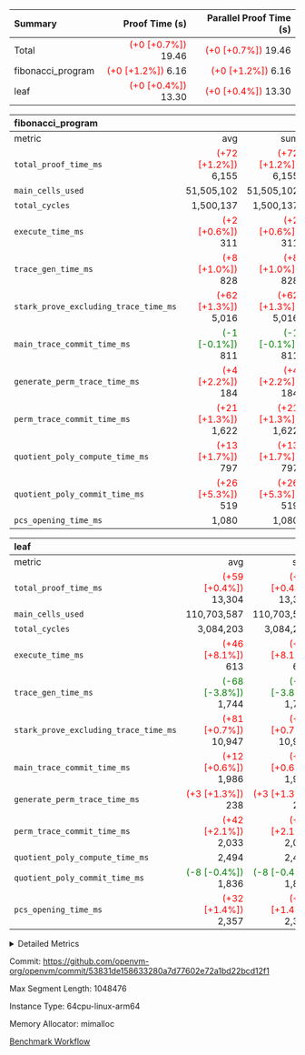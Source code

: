 | Summary | Proof Time (s) | Parallel Proof Time (s) |
|:---|---:|---:|
| Total | <span style='color: red'>(+0 [+0.7%])</span> 19.46 | <span style='color: red'>(+0 [+0.7%])</span> 19.46 |
| fibonacci_program | <span style='color: red'>(+0 [+1.2%])</span> 6.16 | <span style='color: red'>(+0 [+1.2%])</span> 6.16 |
| leaf | <span style='color: red'>(+0 [+0.4%])</span> 13.30 | <span style='color: red'>(+0 [+0.4%])</span> 13.30 |


| fibonacci_program |||||
|:---|---:|---:|---:|---:|
|metric|avg|sum|max|min|
| `total_proof_time_ms ` | <span style='color: red'>(+72 [+1.2%])</span> 6,155 | <span style='color: red'>(+72 [+1.2%])</span> 6,155 | <span style='color: red'>(+72 [+1.2%])</span> 6,155 | <span style='color: red'>(+72 [+1.2%])</span> 6,155 |
| `main_cells_used     ` |  51,505,102 |  51,505,102 |  51,505,102 |  51,505,102 |
| `total_cycles        ` |  1,500,137 |  1,500,137 |  1,500,137 |  1,500,137 |
| `execute_time_ms     ` | <span style='color: red'>(+2 [+0.6%])</span> 311 | <span style='color: red'>(+2 [+0.6%])</span> 311 | <span style='color: red'>(+2 [+0.6%])</span> 311 | <span style='color: red'>(+2 [+0.6%])</span> 311 |
| `trace_gen_time_ms   ` | <span style='color: red'>(+8 [+1.0%])</span> 828 | <span style='color: red'>(+8 [+1.0%])</span> 828 | <span style='color: red'>(+8 [+1.0%])</span> 828 | <span style='color: red'>(+8 [+1.0%])</span> 828 |
| `stark_prove_excluding_trace_time_ms` | <span style='color: red'>(+62 [+1.3%])</span> 5,016 | <span style='color: red'>(+62 [+1.3%])</span> 5,016 | <span style='color: red'>(+62 [+1.3%])</span> 5,016 | <span style='color: red'>(+62 [+1.3%])</span> 5,016 |
| `main_trace_commit_time_ms` | <span style='color: green'>(-1 [-0.1%])</span> 811 | <span style='color: green'>(-1 [-0.1%])</span> 811 | <span style='color: green'>(-1 [-0.1%])</span> 811 | <span style='color: green'>(-1 [-0.1%])</span> 811 |
| `generate_perm_trace_time_ms` | <span style='color: red'>(+4 [+2.2%])</span> 184 | <span style='color: red'>(+4 [+2.2%])</span> 184 | <span style='color: red'>(+4 [+2.2%])</span> 184 | <span style='color: red'>(+4 [+2.2%])</span> 184 |
| `perm_trace_commit_time_ms` | <span style='color: red'>(+21 [+1.3%])</span> 1,622 | <span style='color: red'>(+21 [+1.3%])</span> 1,622 | <span style='color: red'>(+21 [+1.3%])</span> 1,622 | <span style='color: red'>(+21 [+1.3%])</span> 1,622 |
| `quotient_poly_compute_time_ms` | <span style='color: red'>(+13 [+1.7%])</span> 797 | <span style='color: red'>(+13 [+1.7%])</span> 797 | <span style='color: red'>(+13 [+1.7%])</span> 797 | <span style='color: red'>(+13 [+1.7%])</span> 797 |
| `quotient_poly_commit_time_ms` | <span style='color: red'>(+26 [+5.3%])</span> 519 | <span style='color: red'>(+26 [+5.3%])</span> 519 | <span style='color: red'>(+26 [+5.3%])</span> 519 | <span style='color: red'>(+26 [+5.3%])</span> 519 |
| `pcs_opening_time_ms ` |  1,080 |  1,080 |  1,080 |  1,080 |

| leaf |||||
|:---|---:|---:|---:|---:|
|metric|avg|sum|max|min|
| `total_proof_time_ms ` | <span style='color: red'>(+59 [+0.4%])</span> 13,304 | <span style='color: red'>(+59 [+0.4%])</span> 13,304 | <span style='color: red'>(+59 [+0.4%])</span> 13,304 | <span style='color: red'>(+59 [+0.4%])</span> 13,304 |
| `main_cells_used     ` |  110,703,587 |  110,703,587 |  110,703,587 |  110,703,587 |
| `total_cycles        ` |  3,084,203 |  3,084,203 |  3,084,203 |  3,084,203 |
| `execute_time_ms     ` | <span style='color: red'>(+46 [+8.1%])</span> 613 | <span style='color: red'>(+46 [+8.1%])</span> 613 | <span style='color: red'>(+46 [+8.1%])</span> 613 | <span style='color: red'>(+46 [+8.1%])</span> 613 |
| `trace_gen_time_ms   ` | <span style='color: green'>(-68 [-3.8%])</span> 1,744 | <span style='color: green'>(-68 [-3.8%])</span> 1,744 | <span style='color: green'>(-68 [-3.8%])</span> 1,744 | <span style='color: green'>(-68 [-3.8%])</span> 1,744 |
| `stark_prove_excluding_trace_time_ms` | <span style='color: red'>(+81 [+0.7%])</span> 10,947 | <span style='color: red'>(+81 [+0.7%])</span> 10,947 | <span style='color: red'>(+81 [+0.7%])</span> 10,947 | <span style='color: red'>(+81 [+0.7%])</span> 10,947 |
| `main_trace_commit_time_ms` | <span style='color: red'>(+12 [+0.6%])</span> 1,986 | <span style='color: red'>(+12 [+0.6%])</span> 1,986 | <span style='color: red'>(+12 [+0.6%])</span> 1,986 | <span style='color: red'>(+12 [+0.6%])</span> 1,986 |
| `generate_perm_trace_time_ms` | <span style='color: red'>(+3 [+1.3%])</span> 238 | <span style='color: red'>(+3 [+1.3%])</span> 238 | <span style='color: red'>(+3 [+1.3%])</span> 238 | <span style='color: red'>(+3 [+1.3%])</span> 238 |
| `perm_trace_commit_time_ms` | <span style='color: red'>(+42 [+2.1%])</span> 2,033 | <span style='color: red'>(+42 [+2.1%])</span> 2,033 | <span style='color: red'>(+42 [+2.1%])</span> 2,033 | <span style='color: red'>(+42 [+2.1%])</span> 2,033 |
| `quotient_poly_compute_time_ms` |  2,494 |  2,494 |  2,494 |  2,494 |
| `quotient_poly_commit_time_ms` | <span style='color: green'>(-8 [-0.4%])</span> 1,836 | <span style='color: green'>(-8 [-0.4%])</span> 1,836 | <span style='color: green'>(-8 [-0.4%])</span> 1,836 | <span style='color: green'>(-8 [-0.4%])</span> 1,836 |
| `pcs_opening_time_ms ` | <span style='color: red'>(+32 [+1.4%])</span> 2,357 | <span style='color: red'>(+32 [+1.4%])</span> 2,357 | <span style='color: red'>(+32 [+1.4%])</span> 2,357 | <span style='color: red'>(+32 [+1.4%])</span> 2,357 |



<details>
<summary>Detailed Metrics</summary>

| group | num_segments | keygen_time_ms | commit_exe_time_ms |
| --- | --- | --- | --- |
| fibonacci_program | 1 | 347 | 6 | 

| group | air_name | quotient_deg | interactions | constraints |
| --- | --- | --- | --- | --- |
| fibonacci_program | AccessAdapterAir<16> | 2 | 5 | 14 | 
| fibonacci_program | AccessAdapterAir<2> | 2 | 5 | 14 | 
| fibonacci_program | AccessAdapterAir<32> | 2 | 5 | 14 | 
| fibonacci_program | AccessAdapterAir<4> | 2 | 5 | 14 | 
| fibonacci_program | AccessAdapterAir<64> | 2 | 5 | 14 | 
| fibonacci_program | AccessAdapterAir<8> | 2 | 5 | 14 | 
| fibonacci_program | BitwiseOperationLookupAir<8> | 2 | 2 | 4 | 
| fibonacci_program | MemoryMerkleAir<8> | 2 | 4 | 40 | 
| fibonacci_program | PersistentBoundaryAir<8> | 2 | 3 | 6 | 
| fibonacci_program | PhantomAir | 2 | 3 | 5 | 
| fibonacci_program | Poseidon2PeripheryAir<BabyBearParameters>, 1> | 2 | 1 | 286 | 
| fibonacci_program | ProgramAir | 1 | 1 | 4 | 
| fibonacci_program | RangeTupleCheckerAir<2> | 1 | 1 | 4 | 
| fibonacci_program | VariableRangeCheckerAir | 1 | 1 | 4 | 
| fibonacci_program | VmAirWrapper<Rv32BaseAluAdapterAir, BaseAluCoreAir<4, 8> | 2 | 19 | 43 | 
| fibonacci_program | VmAirWrapper<Rv32BaseAluAdapterAir, LessThanCoreAir<4, 8> | 2 | 17 | 39 | 
| fibonacci_program | VmAirWrapper<Rv32BaseAluAdapterAir, ShiftCoreAir<4, 8> | 2 | 23 | 90 | 
| fibonacci_program | VmAirWrapper<Rv32BranchAdapterAir, BranchEqualCoreAir<4> | 2 | 11 | 25 | 
| fibonacci_program | VmAirWrapper<Rv32BranchAdapterAir, BranchLessThanCoreAir<4, 8> | 2 | 13 | 41 | 
| fibonacci_program | VmAirWrapper<Rv32CondRdWriteAdapterAir, Rv32JalLuiCoreAir> | 2 | 10 | 22 | 
| fibonacci_program | VmAirWrapper<Rv32HintStoreAdapterAir, Rv32HintStoreCoreAir> | 2 | 15 | 17 | 
| fibonacci_program | VmAirWrapper<Rv32JalrAdapterAir, Rv32JalrCoreAir> | 2 | 16 | 20 | 
| fibonacci_program | VmAirWrapper<Rv32LoadStoreAdapterAir, LoadSignExtendCoreAir<4, 8> | 2 | 18 | 33 | 
| fibonacci_program | VmAirWrapper<Rv32LoadStoreAdapterAir, LoadStoreCoreAir<4> | 2 | 17 | 38 | 
| fibonacci_program | VmAirWrapper<Rv32MultAdapterAir, DivRemCoreAir<4, 8> | 2 | 25 | 88 | 
| fibonacci_program | VmAirWrapper<Rv32MultAdapterAir, MulHCoreAir<4, 8> | 2 | 24 | 38 | 
| fibonacci_program | VmAirWrapper<Rv32MultAdapterAir, MultiplicationCoreAir<4, 8> | 2 | 19 | 26 | 
| fibonacci_program | VmAirWrapper<Rv32RdWriteAdapterAir, Rv32AuipcCoreAir> | 2 | 11 | 15 | 
| fibonacci_program | VmConnectorAir | 2 | 3 | 9 | 
| leaf | AccessAdapterAir<2> | 4 | 5 | 12 | 
| leaf | AccessAdapterAir<4> | 4 | 5 | 12 | 
| leaf | AccessAdapterAir<8> | 4 | 5 | 12 | 
| leaf | FriReducedOpeningAir | 4 | 35 | 59 | 
| leaf | NativePoseidon2Air<BabyBearParameters>, 1> | 4 | 31 | 302 | 
| leaf | PhantomAir | 4 | 3 | 4 | 
| leaf | ProgramAir | 1 | 1 | 4 | 
| leaf | VariableRangeCheckerAir | 1 | 1 | 4 | 
| leaf | VmAirWrapper<BranchNativeAdapterAir, BranchEqualCoreAir<1> | 2 | 11 | 23 | 
| leaf | VmAirWrapper<JalNativeAdapterAir, JalCoreAir> | 4 | 7 | 6 | 
| leaf | VmAirWrapper<NativeAdapterAir<2, 0>, PublicValuesCoreAir> | 4 | 11 | 23 | 
| leaf | VmAirWrapper<NativeAdapterAir<2, 1>, FieldArithmeticCoreAir> | 4 | 15 | 23 | 
| leaf | VmAirWrapper<NativeLoadStoreAdapterAir<1>, NativeLoadStoreCoreAir<1> | 4 | 15 | 20 | 
| leaf | VmAirWrapper<NativeLoadStoreAdapterAir<4>, NativeLoadStoreCoreAir<4> | 4 | 15 | 20 | 
| leaf | VmAirWrapper<NativeVectorizedAdapterAir<4>, FieldExtensionCoreAir> | 4 | 15 | 23 | 
| leaf | VmConnectorAir | 4 | 3 | 8 | 
| leaf | VolatileBoundaryAir | 4 | 4 | 16 | 

| group | air_name | idx | rows | prep_cols | perm_cols | main_cols | cells |
| --- | --- | --- | --- | --- | --- | --- | --- |
| leaf | AccessAdapterAir<2> | 0 | 524,288 |  | 16 | 11 | 14,155,776 | 
| leaf | AccessAdapterAir<4> | 0 | 262,144 |  | 16 | 13 | 7,602,176 | 
| leaf | AccessAdapterAir<8> | 0 | 65,536 |  | 16 | 17 | 2,162,688 | 
| leaf | FriReducedOpeningAir | 0 | 131,072 |  | 76 | 64 | 18,350,080 | 
| leaf | NativePoseidon2Air<BabyBearParameters>, 1> | 0 | 32,768 |  | 36 | 348 | 12,582,912 | 
| leaf | PhantomAir | 0 | 32,768 |  | 8 | 6 | 458,752 | 
| leaf | ProgramAir | 0 | 131,072 |  | 8 | 10 | 2,359,296 | 
| leaf | VariableRangeCheckerAir | 0 | 262,144 | 2 | 8 | 1 | 2,359,296 | 
| leaf | VmAirWrapper<BranchNativeAdapterAir, BranchEqualCoreAir<1> | 0 | 1,048,576 |  | 28 | 23 | 53,477,376 | 
| leaf | VmAirWrapper<JalNativeAdapterAir, JalCoreAir> | 0 | 131,072 |  | 12 | 10 | 2,883,584 | 
| leaf | VmAirWrapper<NativeAdapterAir<2, 0>, PublicValuesCoreAir> | 0 | 64 |  | 16 | 23 | 2,496 | 
| leaf | VmAirWrapper<NativeAdapterAir<2, 1>, FieldArithmeticCoreAir> | 0 | 2,097,152 |  | 20 | 30 | 104,857,600 | 
| leaf | VmAirWrapper<NativeLoadStoreAdapterAir<1>, NativeLoadStoreCoreAir<1> | 0 | 1,048,576 |  | 36 | 25 | 63,963,136 | 
| leaf | VmAirWrapper<NativeLoadStoreAdapterAir<4>, NativeLoadStoreCoreAir<4> | 0 | 65,536 |  | 36 | 34 | 4,587,520 | 
| leaf | VmAirWrapper<NativeVectorizedAdapterAir<4>, FieldExtensionCoreAir> | 0 | 32,768 |  | 20 | 40 | 1,966,080 | 
| leaf | VmConnectorAir | 0 | 2 | 1 | 8 | 4 | 24 | 
| leaf | VolatileBoundaryAir | 0 | 524,288 |  | 8 | 11 | 9,961,472 | 

| group | air_name | segment | rows | prep_cols | perm_cols | main_cols | cells |
| --- | --- | --- | --- | --- | --- | --- | --- |
| fibonacci_program | AccessAdapterAir<8> | 0 | 64 |  | 24 | 17 | 2,624 | 
| fibonacci_program | BitwiseOperationLookupAir<8> | 0 | 65,536 | 3 | 8 | 2 | 655,360 | 
| fibonacci_program | MemoryMerkleAir<8> | 0 | 512 |  | 20 | 32 | 26,624 | 
| fibonacci_program | PersistentBoundaryAir<8> | 0 | 64 |  | 12 | 20 | 2,048 | 
| fibonacci_program | PhantomAir | 0 | 2 |  | 12 | 6 | 36 | 
| fibonacci_program | Poseidon2PeripheryAir<BabyBearParameters>, 1> | 0 | 256 |  | 8 | 300 | 78,848 | 
| fibonacci_program | ProgramAir | 0 | 4,096 |  | 8 | 10 | 73,728 | 
| fibonacci_program | RangeTupleCheckerAir<2> | 0 | 524,288 | 2 | 8 | 1 | 4,718,592 | 
| fibonacci_program | VariableRangeCheckerAir | 0 | 262,144 | 2 | 8 | 1 | 2,359,296 | 
| fibonacci_program | VmAirWrapper<Rv32BaseAluAdapterAir, BaseAluCoreAir<4, 8> | 0 | 1,048,576 |  | 80 | 36 | 121,634,816 | 
| fibonacci_program | VmAirWrapper<Rv32BaseAluAdapterAir, LessThanCoreAir<4, 8> | 0 | 524,288 |  | 40 | 37 | 40,370,176 | 
| fibonacci_program | VmAirWrapper<Rv32BaseAluAdapterAir, ShiftCoreAir<4, 8> | 0 | 2 |  | 52 | 53 | 210 | 
| fibonacci_program | VmAirWrapper<Rv32BranchAdapterAir, BranchEqualCoreAir<4> | 0 | 262,144 |  | 48 | 26 | 19,398,656 | 
| fibonacci_program | VmAirWrapper<Rv32BranchAdapterAir, BranchLessThanCoreAir<4, 8> | 0 | 8 |  | 56 | 32 | 704 | 
| fibonacci_program | VmAirWrapper<Rv32CondRdWriteAdapterAir, Rv32JalLuiCoreAir> | 0 | 131,072 |  | 44 | 18 | 8,126,464 | 
| fibonacci_program | VmAirWrapper<Rv32HintStoreAdapterAir, Rv32HintStoreCoreAir> | 0 | 4 |  | 36 | 26 | 248 | 
| fibonacci_program | VmAirWrapper<Rv32JalrAdapterAir, Rv32JalrCoreAir> | 0 | 16 |  | 36 | 28 | 1,024 | 
| fibonacci_program | VmAirWrapper<Rv32LoadStoreAdapterAir, LoadStoreCoreAir<4> | 0 | 32 |  | 72 | 40 | 3,584 | 
| fibonacci_program | VmAirWrapper<Rv32RdWriteAdapterAir, Rv32AuipcCoreAir> | 0 | 16 |  | 28 | 21 | 784 | 
| fibonacci_program | VmConnectorAir | 0 | 2 | 1 | 12 | 4 | 32 | 

| group | idx | trace_gen_time_ms | total_proof_time_ms | total_cycles | total_cells | stark_prove_excluding_trace_time_ms | quotient_poly_compute_time_ms | quotient_poly_commit_time_ms | perm_trace_commit_time_ms | pcs_opening_time_ms | main_trace_commit_time_ms | main_cells_used | generate_perm_trace_time_ms | execute_time_ms |
| --- | --- | --- | --- | --- | --- | --- | --- | --- | --- | --- | --- | --- | --- | --- |
| leaf | 0 | 1,744 | 13,304 | 3,084,203 | 301,730,264 | 10,947 | 2,494 | 1,836 | 2,033 | 2,357 | 1,986 | 110,703,587 | 238 | 613 | 

| group | segment | trace_gen_time_ms | total_proof_time_ms | total_cycles | total_cells | stark_prove_excluding_trace_time_ms | quotient_poly_compute_time_ms | quotient_poly_commit_time_ms | perm_trace_commit_time_ms | pcs_opening_time_ms | main_trace_commit_time_ms | main_cells_used | generate_perm_trace_time_ms | execute_time_ms |
| --- | --- | --- | --- | --- | --- | --- | --- | --- | --- | --- | --- | --- | --- | --- |
| fibonacci_program | 0 | 828 | 6,155 | 1,500,137 | 197,453,854 | 5,016 | 797 | 519 | 1,622 | 1,080 | 811 | 51,505,102 | 184 | 311 | 

</details>


Commit: https://github.com/openvm-org/openvm/commit/53831de158633280a7d77602e72a1bd22bcd12f1

Max Segment Length: 1048476

Instance Type: 64cpu-linux-arm64

Memory Allocator: mimalloc

[Benchmark Workflow](https://github.com/openvm-org/openvm/actions/runs/12850922470)
